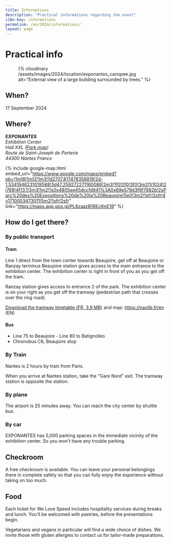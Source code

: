 ```yaml
---
title: Informations
description: "Practical informations regarding the event"
i18n-key: informations
permalink: /en/2024/informations/
layout: page
---
```


# Practical info

<figure>
  {% cloudinary /assets/images/2024/location/exponantes_canopee.jpg alt="External view of a large building surrounded by trees." %}
</figure>

## When?

17 September 2024

## Where?

<address>
  <strong>EXPONANTES</strong><br>
  Exhibition Center<br>
  Hall XXL (<a href="http://www.exponantes.fr/visite_virtuelle/pdf/exponantes-3d.pdf" target="_blank" rel="noopener">Park map</a>)<br>
  Route de Saint-Joseph de Porterie<br>
  44300 Nantes
  France
</address>

{% include google-map.html embed_url="https://www.google.com/maps/embed?pb=!1m18!1m12!1m3!1d2707.817478358819!2d-1.5341946231019588!3d47.259272271160086!2m3!1f0!2f0!3f0!3m2!1i1024!2i768!4f13.1!3m3!1m2!1s0x4805ee45dccfd941%3A0x69e579d3f9f7882b!2sParc%20des%20Expositions%20de%20la%20Beaujoire!5e0!3m2!1sfr!2sfr!4v1710003473011!5m2!1sfr!2sfr" link="https://maps.app.goo.gl/PL8zaazB1REcKnE19" %}

## How do I get there?

### By public transport

#### **Tram**

Line 1 direct from the town center towards Beaujoire, get off at Beaujoire or Ranzay terminus Beaujoire station gives access to the main entrance to the exhibition center. The exhibition center is right in front of you as you get off the tram.

Ranzay station gives access to entrance 2 of the park. The exhibition center is on your right as you get off the tramway (pedestrian path that crosses over the ring road).

[Download the tramway timetable (FR, 3.9 MB)](https://naolib.fr/fr/fiche-horaires-ligne-1) and map: <a href="https://naolib.fr/en">https://naolib.fr/en (EN)</a>

#### **Bus**

* Line 75 to Beaujoire - Line 80 to Batignolles
* Chronobus C6, Beaujoire stop

### By Train

Nantes is 2 hours by train from Paris.

When you arrive at Nantes station, take the "Gare Nord" exit. The tramway station is opposite the station.

### By plane

The airport is 25 minutes away. You can reach the city center by shuttle bus.

### By car

EXPONANTES has 5,000 parking spaces in the immediate vicinity of the exhibition center. So you won't have any trouble parking.

## Checkroom

A free checkroom is available. You can leave your personal belongings there in complete safety so that you can fully enjoy the experience without taking on too much.

## Food

Each ticket for We Love Speed includes hospitality services during breaks and lunch. You'll be welcomed with pastries, before the presentations begin.

Vegetarians and vegans in particular will find a wide choice of dishes. We invite those with gluten allergies to contact us for tailor-made preparations.
